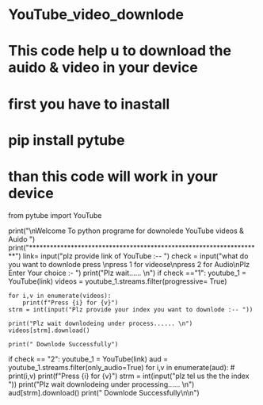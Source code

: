 # YouTube_video_downlode
# This code help u to download the auido & video in your device
#  first you have to inastall 
# pip install pytube
# than this code will work in your device 


from pytube import YouTube

print("\nWelcome To python programe for downolede YouTube videos & Auido ")
print("*******************************************************************")
link= input("plz provide link of YouTube :-- ")
check = input("what do you want to downlode press \npress 1 for videose\npress 2 for Audio\nPlz Enter Your choice :- ")
print("Plz wait...... \n")
if check =="1":
    youtube_1 = YouTube(link)
    videos = youtube_1.streams.filter(progressive= True)

    for i,v in enumerate(videos):
        print(f"Press {i} for {v}")
    strm = int(input("Plz provide your index you want to downlode :-- "))

    print("Plz wait downlodeing under process...... \n")
    videos[strm].download()
    
    print(" Downlode Successfully")

if check == "2":
    youtube_1 = YouTube(link)
    aud = youtube_1.streams.filter(only_audio=True)
    for i,v in enumerate(aud):
        # print(i,v)
        print(f"Press {i} for {v}")
    strm = int(input("plz tel us the the index "))
    print("Plz wait downlodeing under processing...... \n")
    aud[strm].download()
    print(" Downlode Successfully\n\n")
